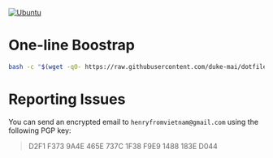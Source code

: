 [![Ubuntu](https://img.shields.io/badge/Ubuntu-E95420?style=for-the-badge\&logo=ubuntu\&logoColor=white)](https://docs.github.com/en/actions/reference/workflow-syntax-for-github-actions#jobsjob_idruns-on)

# One-line Boostrap

```bash
bash -c "$(wget -qO- https://raw.githubusercontent.com/duke-mai/dotfiles/master/install/bootstrap)"
```

# Reporting Issues

You can send an encrypted email to `henryfromvietnam@gmail.com` using the
following PGP key:

> D2F1 F373 9A4E 465E 737C 1F38 F9E9 1488 183E D044 
